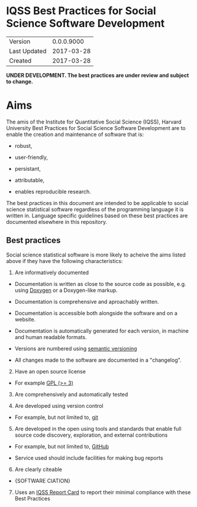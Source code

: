# IQSS Best Practices for Social Science Software Development

|              |                     |
| ------------ | ------------------- |
| Version      | 0.0.0.9000          |
| Last Updated | 2017-03-28          |
| Created      | 2017-03-28          |

**UNDER DEVELOPMENT. The best practices are under review and subject to change.**

# Aims

The amis of the Institute for Quantitative Social Science (IQSS), Harvard University Best Practices for Social Science Software Development are to enable the creation and maintenance of software that is:

-   robust,

-   user-friendly,

-   persistant,

-   attributable,

-   enables reproducible research.

The best practices in this document are intended to be applicable to social science statistical software regardless of the programming language it is written in. Language specific guidelines based on these best practices are documented elsewhere in this repository.

## Best practices

Social science statistical software is more likely to acheive the aims listed above if they have the following characteristics:

1.  Are informatively documented

-   Documentation is written as close to the source code as possible, e.g. using [Doxygen](http://www.stack.nl/~dimitri/doxygen/) or a Doxygen-like markup.

-   Documentation is comprehensive and aproachably written.

-   Documentation is accessible both alongside the software and on a website.

-   Documentation is automatically generated for each version, in machine and human readable formats.

-   Versions are numbered using [semantic versioning](http://semver.org/.)

-   All changes made to the software are documented in a "changelog".

2.  Have an open source license

-   For example [GPL (>= 3)](https://www.gnu.org/licenses/gpl-3.0.en.html)

3.  Are comprehensively and automatically tested

4.  Are developed using version control

-   For example, but not limited to, [git](https://git-scm.com/)

5.  Are developed in the open using tools and standards that enable full source code discovery, exploration, and external contributions

-   For example, but not limited to, [GitHub](https://github.com/)

-   Service used should include facilities for making bug reports

6.  Are clearly citeable

-   {SOFTWARE CIATION}

7.  Uses an [IQSS Report Card](report_card/iqss_report_card_spec.md) to report their minimal compliance with these Best Practices
